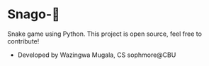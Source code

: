 # Snago-🐍
Snake game using Python. This project is open source, feel free to contribute!
- Developed by Wazingwa Mugala, CS sophmore@CBU